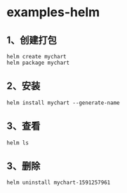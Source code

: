 # examples-helm

## 1、创建打包

```
helm create mychart
helm package mychart
```

## 2、安装

```
helm install mychart --generate-name
```

## 3、查看
```
helm ls
```

## 3、删除

```
helm uninstall mychart-1591257961
```